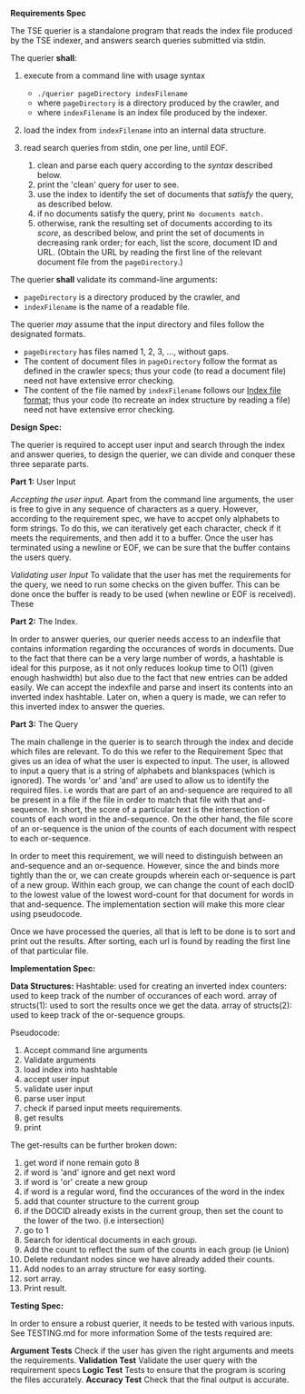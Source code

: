 **Requirements Spec**

The TSE querier is a standalone program that reads the index file produced by the TSE indexer, and answers search queries submitted via stdin.

The querier **shall**:

1.  execute from a command line with usage syntax

    *   `./querier pageDirectory indexFilename`
    *   where `pageDirectory` is a directory produced by the crawler, and
    *   where `indexFilename` is an index file produced by the indexer.
2.  load the index from `indexFilename` into an internal data structure.

3.  read search queries from stdin, one per line, until EOF.

    1.  clean and parse each query according to the _syntax_ described below.
    2.  print the 'clean' query for user to see.
    3.  use the index to identify the set of documents that _satisfy_ the query, as described below.
    4.  if no documents satisfy the query, print `No documents match.`
    5.  otherwise, rank the resulting set of documents according to its _score_, as described below, and print the set of documents in decreasing rank order; for each, list the score, document ID and URL. (Obtain the URL by reading the first line of the relevant document file from the `pageDirectory`.)

The querier **shall** validate its command-line arguments:

*   `pageDirectory` is a directory produced by the crawler, and
*   `indexFilename` is the name of a readable file.

The querier _may_ assume that the input directory and files follow the designated formats.

*   `pageDirectory` has files named 1, 2, 3, ..., without gaps.
*   The content of document files in `pageDirectory` follow the format as defined in the crawler specs; thus your code (to read a document file) need not have extensive error checking.
*   The content of the file named by `indexFilename` follows our [Index file format](http://www.cs.dartmouth.edu/%7Ecs50/Labs/Lab5/#index-file-format); thus your code (to recreate an index structure by reading a file) need not have extensive error checking.

**Design Spec:**

The querier is required to accept user input and search through the index and answer queries, to design the querier, we can divide and conquer these three separate parts.

**Part 1:** User Input

*Accepting the user input.*
Apart from the command line arguments, the user is free to give in any sequence of characters as a query. However, according to the requirement spec, we have to accpet only alphabets to form strings. To do this, we can iteratively get each character, check if it meets the requirements, and then add it to a buffer. Once the user has terminated using a newline or EOF, we can be sure that the buffer contains the users query.

*Validating user Input*
To validate that the user has met the requirements for the query, we need to run some checks on the given buffer. This can be done once the buffer is ready to be used (when newline or EOF is received). These 

**Part 2:** The Index.

In order to answer queries, our querier needs access to an indexfile that contains information regarding the occurances of words in documents. Due to the fact that there can be a very large number of words, a hashtable is ideal for this purpose, as it not only reduces lookup time to O(1) (given enough hashwidth) but also due to the fact that new entries can be added easily. We can accept the indexfile and parse and insert its contents into an inverted index hashtable. Later on, when a query is made, we can refer to this inverted index to answer the queries.

**Part 3:** The Query

The main challenge in the querier is to search through the index and decide which files are relevant. To do this we refer to the Requirement Spec that gives us an idea of what the user is expected to input. The user, is allowed to input a query that is a string of alphabets and blankspaces (which is ignored). The words 'or' and 'and' are used to allow us to identify the required files. i.e words that are part of an and-sequence are required to all be present in a file if the file in order to match that file with that and-sequence. In short, the score of a particular text is the intersection of counts of each word in the and-sequence. On the other hand, the file score of an or-sequence is the union of the counts of each document with respect to each or-sequence.

In order to meet this requirement, we will need to distinguish between an and-sequence and an or-sequence. However, since the and binds more tightly than the or, we can create groupds wherein each or-sequence is part of a new group. Within each group, we can change the count of each docID to the lowest value of the lowest word-count for that document for words in that and-sequence. The implementation section will make this more clear using pseudocode.

Once we have processed the queries, all that is left to be done is to sort and print out the results. After sorting, each url is found by reading the first line of that particular file.


**Implementation Spec:**

**Data Structures:**
Hashtable: used for creating an inverted index
counters: used to keep track of the number of occurances of each word.
array of structs(1): used to sort the results once we get the data.
array of structs(2): used to keep track of the or-sequence groups.

Pseudocode:
1. Accept command line arguments
2. Validate arguments
3. load index into hashtable
4. accept user input
5. validate user input
6. parse user input
7. check if parsed input meets requirements.
8. get results
9. print

The get-results can be further broken down:
1. get word if none remain goto 8
2. if word is 'and' ignore and get next word
3. if word is 'or' create a new group
4. if word is a regular word, find the occurances of the word in the index
5. add that counter structure to the current group
6. if the DOCID already exists in the current group, then set the count to the lower of the two. (i.e intersection)
7. go to 1
8. Search for identical documents in each group.
9. Add the count to reflect the sum of the counts in each group (ie Union)
10. Delete redundant nodes since we have already added their counts.
11. Add nodes to an array structure for easy sorting.
12. sort array.
13. Print result.

**Testing Spec:**

In order to ensure a robust querier, it needs to be tested with various inputs. See TESTING.md for more information
Some of the tests required are: 

**Argument Tests**
Check if the user has given the right arguments and meets the requirements.
**Validation Test**
Validate the user query with the requirement specs
**Logic Test**
Tests to ensure that the program is scoring the files accurately.
**Accuracy Test**
Check that the final output is accurate.
